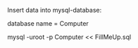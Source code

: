 Insert data into mysql-database:

database name = Computer



mysql -uroot -p Computer << FillMeUp.sql
